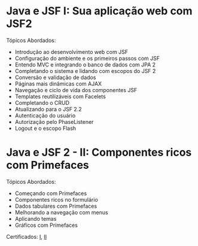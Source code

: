 # Java e JSF I: Sua aplicação web com JSF2 

Tópicos Abordados:

  - Introdução ao desenvolvimento web com JSF
  - Configuração do ambiente e os primeiros passos com JSF
  - Entendo MVC e integrando o banco de dados com JPA 2
  - Completando o sistema e lidando com escopos do JSF 2
  - Conversão e validação de dados
  - Páginas mais dinâmicas com AJAX
  - Navegação e ciclo de vida dos componentes JSF
  - Templates reutilizáveis com Facelets
  - Completando o CRUD
  - Atualizando para o JSF 2.2
  - Autenticação do usuário
  - Autorização pelo PhaseListener
  - Logout e o escopo Flash
  
# Java e JSF 2 - II: Componentes ricos com Primefaces

Tópicos Abordados:

  - Começando com Primefaces
  - Componentes ricos no formulário
  - Dados tabulares com Primefaces 
  - Melhorando a navegação com menus
  - Aplicando temas
  - Gráficos com Primefaces

Certificados: <a href="https://cursos.alura.com.br/certificate/735a5cc9-4314-4531-88a7-f9348cf2763b" rel="noopener" targer="_blank">I</a>, <a href="https://cursos.alura.com.br/certificate/3b7ac17a-3eb3-43f7-a648-0a524805183e" rel="noopener" targer="_blank">II</a>














  
